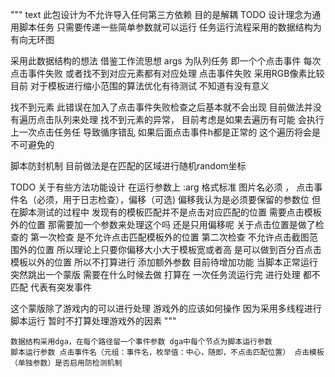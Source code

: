 """ text
此包设计为不允许导入任何第三方依赖 目的是解耦
TODO 设计理念为通用脚本任务
只需要传递一些简单参数就可以运行
任务运行流程采用的数据结构为有向无环图

采用此数据结构的想法
借鉴工作流思想
args 为队列任务 即一个个点击事件 
每次点击事件失败 或者找不到对应元素都有对应处理 
点击事件失败
采用RGB像素比较 目前 对于模板进行缩小范围的算法优化有待测试 不知道有没有意义

找不到元素
此错误在加入了点击事件失败检查之后基本就不会出现
目前做法并没有遍历点击队列来处理 找不到元素的异常，
目前考虑是如果去遍历有可能 会执行上一次点击任务任 导致循序错乱 如果后面点击事件h都是正常的 这个遍历将会是不可避免的

脚本防封机制
目前做法是在匹配的区域进行随机random坐标

TODO 关于有些方法功能设计
在运行参数上 
    :arg 格式标准
    图片名必须 ， 点击事件名（必须，用于日志检查），偏移（可选)
    偏移我认为是必须要保留的参数位 
    但在脚本测试的过程中 发现有的模板匹配并不是点击对应匹配的位置 需要点击模板外的位置 那需要加一个参数来处理这个吗 还是只用偏移呢
    关于点击位置是做了检查的 第一次检查 是不允许点击匹配模板外的位置 第二次检查 不允许点击截图范围外的位置 
    所以理论上只要你偏移大小大于模板宽或者高 是可以做到百分百点击模板以外的位置 
    所以不打算进行 添加额外参数
目前待增加功能
当脚本正常运行 突然跳出一个蒙版 需要在什么时候去做
打算在 一次任务流运行完 进行处理 都不匹配 代表有突发事件

这个蒙版除了游戏内的可以进行处理 游戏外的应该如何操作
因为采用多线程进行脚本运行 暂时不打算处理游戏外的因素
"""
```
数据结构采用dga，在每个路径留一个事件参数 dga中每个节点为脚本运行参数
脚本运行参数 点击事件名（元组：事件名，枚举值：中心，随即，不点击匹配位置） 点击模板（单独参数）是否启用防检测机制
```
